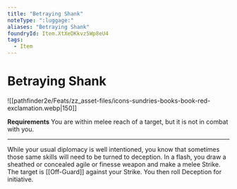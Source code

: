 ```yaml
---
title: "Betraying Shank"
noteType: ":luggage:"
aliases: "Betraying Shank"
foundryId: Item.XtXeDKkvz5Wp8eU4
tags:
  - Item
---
```


# Betraying Shank
![[pathfinder2e/Feats/zz_asset-files/icons-sundries-books-book-red-exclamation.webp|150]]

**Requirements** You are within melee reach of a target, but it is not in combat with you.

* * *

While your usual diplomacy is well intentioned, you know that sometimes those same skills will need to be turned to deception. In a flash, you draw a sheathed or concealed agile or finesse weapon and make a melee Strike. The target is [[Off-Guard]] against your Strike. You then roll Deception for initiative.
